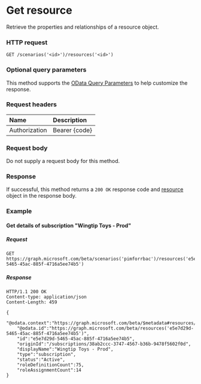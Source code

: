 # Get resource

Retrieve the properties and relationships of a resource object.

### HTTP request
```http
GET /scenarios('<id>')/resources('<id>')
```
### Optional query parameters
This method supports the [OData Query Parameters](http://graph.microsoft.io/docs/overview/query_parameters) to help customize the response.

### Request headers
| Name      |Description|
|:----------|:----------|
| Authorization  | Bearer {code}|

### Request body
Do not supply a request body for this method.
### Response
If successful, this method returns a `200 OK` response code and [resource](../resources/resource.md) object in the response body.

### Example
#### Get details of subscription "Wingtip Toys - Prod"
##### Request
```http
GET https://graph.microsoft.com/beta/scenarios('pimforrbac')/resources('e5e7d29d-5465-45ac-885f-4716a5ee74b5')
```
##### Response

```http
HTTP/1.1 200 OK
Content-type: application/json
Content-Length: 459

{
  	"@odata.context":"https://graph.microsoft.com/beta/$metadata#resources/$entity",
	"@odata.id":"https://graph.microsoft.com/beta/resources('e5e7d29d-5465-45ac-885f-4716a5ee74b5')",
	"id":"e5e7d29d-5465-45ac-885f-4716a5ee74b5",
	"originId":"/subscriptions/38ab2ccc-3747-4567-b36b-9478f5602f0d",
	"displayName":"Wingtip Toys - Prod",
	"type":"subscription",
	"status":"Active",
	"roleDefinitionCount":75,
	"roleAssignmentCount":14
}
```